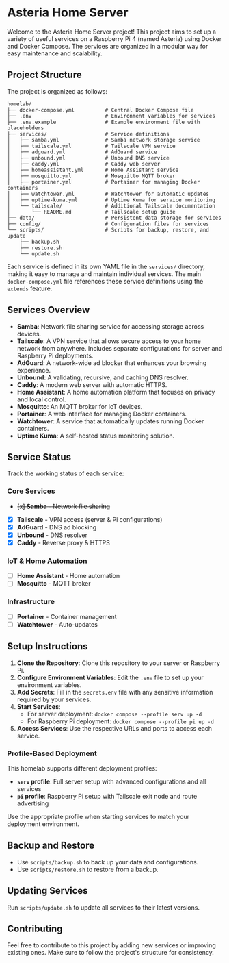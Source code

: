 # Asteria Home Server

Welcome to the Asteria Home Server project! This project aims to set up a variety of useful services on a Raspberry Pi 4 (named Asteria) using Docker and Docker Compose. The services are organized in a modular way for easy maintenance and scalability.

## Project Structure

The project is organized as follows:

```
homelab/
├── docker-compose.yml          # Central Docker Compose file
├── .env                        # Environment variables for services
├── .env.example                # Example environment file with placeholders
├── services/                   # Service definitions
│   ├── samba.yml               # Samba network storage service
│   ├── tailscale.yml           # Tailscale VPN service
│   ├── adguard.yml             # AdGuard service
│   ├── unbound.yml             # Unbound DNS service
│   ├── caddy.yml               # Caddy web server
│   ├── homeassistant.yml       # Home Assistant service
│   ├── mosquitto.yml           # Mosquitto MQTT broker
│   ├── portainer.yml           # Portainer for managing Docker containers
│   ├── watchtower.yml          # Watchtower for automatic updates
│   ├── uptime-kuma.yml         # Uptime Kuma for service monitoring
│   └── tailscale/              # Additional Tailscale documentation
│       └── README.md           # Tailscale setup guide
├── data/                       # Persistent data storage for services
├── config/                     # Configuration files for services
└── scripts/                    # Scripts for backup, restore, and update
    ├── backup.sh
    ├── restore.sh
    └── update.sh
```

Each service is defined in its own YAML file in the `services/` directory, making it easy to manage and maintain individual services. The main `docker-compose.yml` file references these service definitions using the `extends` feature.

## Services Overview

- **Samba**: Network file sharing service for accessing storage across devices.
- **Tailscale**: A VPN service that allows secure access to your home network from anywhere. Includes separate configurations for server and Raspberry Pi deployments.
- **AdGuard**: A network-wide ad blocker that enhances your browsing experience.
- **Unbound**: A validating, recursive, and caching DNS resolver.
- **Caddy**: A modern web server with automatic HTTPS.
- **Home Assistant**: A home automation platform that focuses on privacy and local control.
- **Mosquitto**: An MQTT broker for IoT devices.
- **Portainer**: A web interface for managing Docker containers.
- **Watchtower**: A service that automatically updates running Docker containers.
- **Uptime Kuma**: A self-hosted status monitoring solution.

## Service Status

Track the working status of each service:

### Core Services
- ~~[x] **Samba** - Network file sharing~~
- [x] **Tailscale** - VPN access (server & Pi configurations)
- [x] **AdGuard** - DNS ad blocking
- [x] **Unbound** - DNS resolver
- [x] **Caddy** - Reverse proxy & HTTPS

### IoT & Home Automation
- [ ] **Home Assistant** - Home automation
- [ ] **Mosquitto** - MQTT broker

### Infrastructure
- [ ] **Portainer** - Container management
- [ ] **Watchtower** - Auto-updates

## Setup Instructions

1. **Clone the Repository**: Clone this repository to your server or Raspberry Pi.
2. **Configure Environment Variables**: Edit the `.env` file to set up your environment variables.
3. **Add Secrets**: Fill in the `secrets.env` file with any sensitive information required by your services.
4. **Start Services**: 
   - For server deployment: `docker compose --profile serv up -d`
   - For Raspberry Pi deployment: `docker compose --profile pi up -d`
5. **Access Services**: Use the respective URLs and ports to access each service.

### Profile-Based Deployment

This homelab supports different deployment profiles:

- **`serv` profile**: Full server setup with advanced configurations and all services
- **`pi` profile**: Raspberry Pi setup with Tailscale exit node and route advertising

Use the appropriate profile when starting services to match your deployment environment.

## Backup and Restore

- Use `scripts/backup.sh` to back up your data and configurations.
- Use `scripts/restore.sh` to restore from a backup.

## Updating Services

Run `scripts/update.sh` to update all services to their latest versions.

## Contributing

Feel free to contribute to this project by adding new services or improving existing ones. Make sure to follow the project's structure for consistency.
